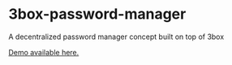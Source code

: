 # 3box-password-manager
A decentralized password manager concept built on top of 3box

[Demo available here.](https://ipfs.io/ipfs/QmYUgaFny8wxDHiYjF3tE3PnZLSBeLxunjbaHKkRjhk3fW/)

